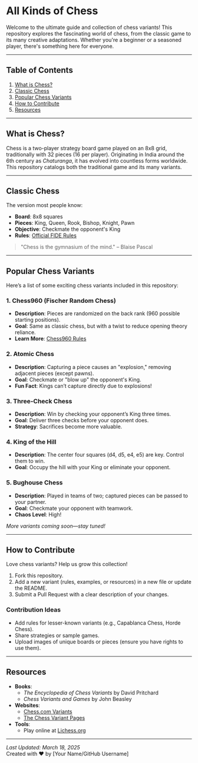 # All Kinds of Chess  
Welcome to the ultimate guide and collection of chess variants! This repository explores the fascinating world of chess, from the classic game to its many creative adaptations. Whether you're a beginner or a seasoned player, there's something here for everyone.

---

## Table of Contents
1. [What is Chess?](#what-is-chess)  
2. [Classic Chess](#classic-chess)  
3. [Popular Chess Variants](#popular-chess-variants)  
4. [How to Contribute](#how-to-contribute)  
5. [Resources](#resources)  

---

## What is Chess?
Chess is a two-player strategy board game played on an 8x8 grid, traditionally with 32 pieces (16 per player). Originating in India around the 6th century as *Chaturanga*, it has evolved into countless forms worldwide. This repository catalogs both the traditional game and its many variants.

---

## Classic Chess
The version most people know:  
- **Board**: 8x8 squares  
- **Pieces**: King, Queen, Rook, Bishop, Knight, Pawn  
- **Objective**: Checkmate the opponent's King  
- **Rules**: [Official FIDE Rules](https://www.fide.com/fide/handbook)  

> "Chess is the gymnasium of the mind." – Blaise Pascal

---

## Popular Chess Variants
Here’s a list of some exciting chess variants included in this repository:

### 1. Chess960 (Fischer Random Chess)  
- **Description**: Pieces are randomized on the back rank (960 possible starting positions).  
- **Goal**: Same as classic chess, but with a twist to reduce opening theory reliance.  
- **Learn More**: [Chess960 Rules](https://www.chess.com/terms/fischer-random-chess960)

### 2. Atomic Chess  
- **Description**: Capturing a piece causes an "explosion," removing adjacent pieces (except pawns).  
- **Goal**: Checkmate or "blow up" the opponent's King.  
- **Fun Fact**: Kings can’t capture directly due to explosions!

### 3. Three-Check Chess  
- **Description**: Win by checking your opponent’s King three times.  
- **Goal**: Deliver three checks before your opponent does.  
- **Strategy**: Sacrifices become more valuable.

### 4. King of the Hill  
- **Description**: The center four squares (d4, d5, e4, e5) are key. Control them to win.  
- **Goal**: Occupy the hill with your King or eliminate your opponent.  

### 5. Bughouse Chess  
- **Description**: Played in teams of two; captured pieces can be passed to your partner.  
- **Goal**: Checkmate your opponent with teamwork.  
- **Chaos Level**: High!

*More variants coming soon—stay tuned!*

---

## How to Contribute
Love chess variants? Help us grow this collection!  
1. Fork this repository.  
2. Add a new variant (rules, examples, or resources) in a new file or update the README.  
3. Submit a Pull Request with a clear description of your changes.  

### Contribution Ideas
- Add rules for lesser-known variants (e.g., Capablanca Chess, Horde Chess).  
- Share strategies or sample games.  
- Upload images of unique boards or pieces (ensure you have rights to use them).  

---

## Resources
- **Books**:  
  - *The Encyclopedia of Chess Variants* by David Pritchard  
  - *Chess Variants and Games* by John Beasley  
- **Websites**:  
  - [Chess.com Variants](https://www.chess.com/variants)  
  - [The Chess Variant Pages](https://www.chessvariants.com/)  
- **Tools**:  
  - Play online at [Lichess.org](https://lichess.org/variant)  

---

*Last Updated: March 18, 2025*  
Created with ❤️ by [Your Name/GitHub Username]  

